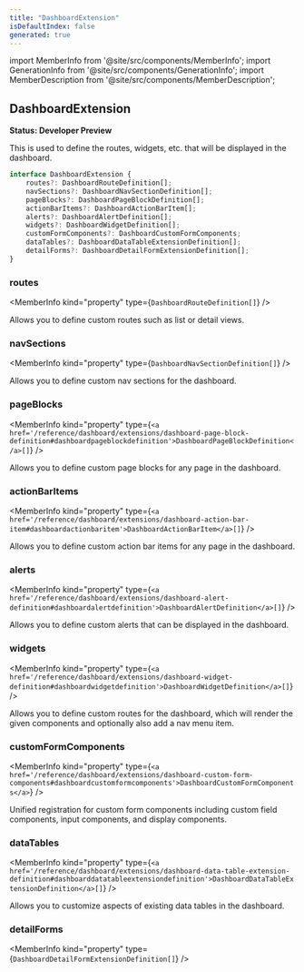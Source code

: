 ```yaml
---
title: "DashboardExtension"
isDefaultIndex: false
generated: true
---
```

<!-- This file was generated from the Vendure source. Do not modify. Instead, re-run the "docs:build" script -->
import MemberInfo from '@site/src/components/MemberInfo';
import GenerationInfo from '@site/src/components/GenerationInfo';
import MemberDescription from '@site/src/components/MemberDescription';


## DashboardExtension

<GenerationInfo sourceFile="packages/dashboard/src/lib/framework/extension-api/extension-api-types.ts" sourceLine="23" packageName="@vendure/dashboard" since="3.3.0" />

**Status: Developer Preview**

This is used to define the routes, widgets, etc. that will be displayed in the dashboard.

```ts title="Signature"
interface DashboardExtension {
    routes?: DashboardRouteDefinition[];
    navSections?: DashboardNavSectionDefinition[];
    pageBlocks?: DashboardPageBlockDefinition[];
    actionBarItems?: DashboardActionBarItem[];
    alerts?: DashboardAlertDefinition[];
    widgets?: DashboardWidgetDefinition[];
    customFormComponents?: DashboardCustomFormComponents;
    dataTables?: DashboardDataTableExtensionDefinition[];
    detailForms?: DashboardDetailFormExtensionDefinition[];
}
```

<div className="members-wrapper">

### routes

<MemberInfo kind="property" type={`DashboardRouteDefinition[]`}   />

Allows you to define custom routes such as list or detail views.
### navSections

<MemberInfo kind="property" type={`DashboardNavSectionDefinition[]`}   />

Allows you to define custom nav sections for the dashboard.
### pageBlocks

<MemberInfo kind="property" type={`<a href='/reference/dashboard/extensions/dashboard-page-block-definition#dashboardpageblockdefinition'>DashboardPageBlockDefinition</a>[]`}   />

Allows you to define custom page blocks for any page in the dashboard.
### actionBarItems

<MemberInfo kind="property" type={`<a href='/reference/dashboard/extensions/dashboard-action-bar-item#dashboardactionbaritem'>DashboardActionBarItem</a>[]`}   />

Allows you to define custom action bar items for any page in the dashboard.
### alerts

<MemberInfo kind="property" type={`<a href='/reference/dashboard/extensions/dashboard-alert-definition#dashboardalertdefinition'>DashboardAlertDefinition</a>[]`}   />

Allows you to define custom alerts that can be displayed in the dashboard.
### widgets

<MemberInfo kind="property" type={`<a href='/reference/dashboard/extensions/dashboard-widget-definition#dashboardwidgetdefinition'>DashboardWidgetDefinition</a>[]`}   />

Allows you to define custom routes for the dashboard, which will render the
given components and optionally also add a nav menu item.
### customFormComponents

<MemberInfo kind="property" type={`<a href='/reference/dashboard/extensions/dashboard-custom-form-components#dashboardcustomformcomponents'>DashboardCustomFormComponents</a>`}   />

Unified registration for custom form components including custom field components,
input components, and display components.
### dataTables

<MemberInfo kind="property" type={`<a href='/reference/dashboard/extensions/dashboard-data-table-extension-definition#dashboarddatatableextensiondefinition'>DashboardDataTableExtensionDefinition</a>[]`}   />

Allows you to customize aspects of existing data tables in the dashboard.
### detailForms

<MemberInfo kind="property" type={`DashboardDetailFormExtensionDefinition[]`}   />




</div>
